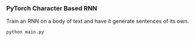
### PyTorch Character Based RNN

Train an RNN on a body of text and have it generate sentences of its own.

```bash
python main.py
```